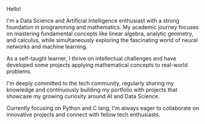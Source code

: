 Hello!

I'm a Data Science and Artificial Intelligence enthusiast with a strong foundation in programming and mathematics. My academic journey focuses on mastering fundamental concepts like linear algebra, analytic geometry, and calculus, while simultaneously exploring the fascinating world of neural networks and machine learning.

As a self-taught learner, I thrive on intellectual challenges and have developed some projects applying mathematical concepts to real-world problems.

I'm deeply committed to the tech community, regularly sharing my knowledge and continuously building my portfolio with projects that showcase my growing curiosity around AI and Data Science.

Currently focusing on Python and C lang, I'm always eager to collaborate on innovative projects and connect with fellow tech enthusiasts.


